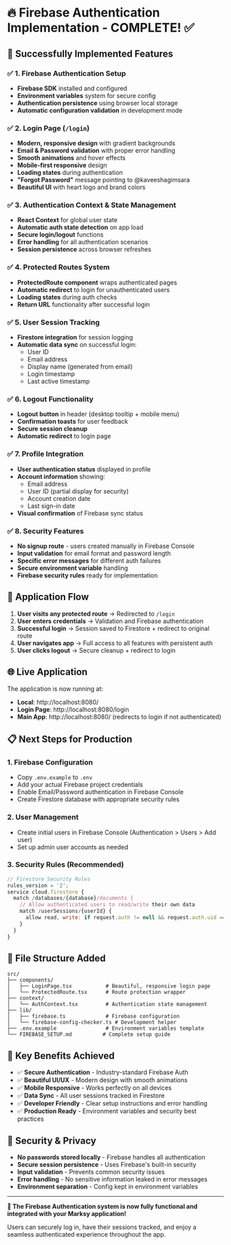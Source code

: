 # 🔥 Firebase Authentication Implementation - COMPLETE! ✅

## 🎉 Successfully Implemented Features

### ✅ 1. Firebase Authentication Setup
- **Firebase SDK** installed and configured
- **Environment variables** system for secure config
- **Authentication persistence** using browser local storage
- **Automatic configuration validation** in development mode

### ✅ 2. Login Page (`/login`)
- **Modern, responsive design** with gradient backgrounds
- **Email & Password validation** with proper error handling
- **Smooth animations** and hover effects
- **Mobile-first responsive** design
- **Loading states** during authentication
- **"Forgot Password"** message pointing to @kaveeshagimsara
- **Beautiful UI** with heart logo and brand colors

### ✅ 3. Authentication Context & State Management
- **React Context** for global user state
- **Automatic auth state detection** on app load
- **Secure login/logout** functions
- **Error handling** for all authentication scenarios
- **Session persistence** across browser refreshes

### ✅ 4. Protected Routes System
- **ProtectedRoute component** wraps authenticated pages
- **Automatic redirect** to login for unauthenticated users
- **Loading states** during auth checks
- **Return URL** functionality after successful login

### ✅ 5. User Session Tracking
- **Firestore integration** for session logging
- **Automatic data sync** on successful login:
  - User ID
  - Email address
  - Display name (generated from email)
  - Login timestamp
  - Last active timestamp

### ✅ 6. Logout Functionality
- **Logout button** in header (desktop tooltip + mobile menu)
- **Confirmation toasts** for user feedback
- **Secure session cleanup**
- **Automatic redirect** to login page

### ✅ 7. Profile Integration
- **User authentication status** displayed in profile
- **Account information** showing:
  - Email address
  - User ID (partial display for security)
  - Account creation date
  - Last sign-in date
- **Visual confirmation** of Firebase sync status

### ✅ 8. Security Features
- **No signup route** - users created manually in Firebase Console
- **Input validation** for email format and password length
- **Specific error messages** for different auth failures
- **Secure environment variable** handling
- **Firebase security rules** ready for implementation

## 🚀 Application Flow

1. **User visits any protected route** → Redirected to `/login`
2. **User enters credentials** → Validation and Firebase authentication
3. **Successful login** → Session saved to Firestore + redirect to original route
4. **User navigates app** → Full access to all features with persistent auth
5. **User clicks logout** → Secure cleanup + redirect to login

## 🌐 Live Application

The application is now running at:
- **Local**: http://localhost:8080/
- **Login Page**: http://localhost:8080/login
- **Main App**: http://localhost:8080/ (redirects to login if not authenticated)

## 📋 Next Steps for Production

### 1. Firebase Configuration
- Copy `.env.example` to `.env`
- Add your actual Firebase project credentials
- Enable Email/Password authentication in Firebase Console
- Create Firestore database with appropriate security rules

### 2. User Management
- Create initial users in Firebase Console (Authentication > Users > Add user)
- Set up admin user accounts as needed

### 3. Security Rules (Recommended)
```javascript
// Firestore Security Rules
rules_version = '2';
service cloud.firestore {
  match /databases/{database}/documents {
    // Allow authenticated users to read/write their own data
    match /userSessions/{userId} {
      allow read, write: if request.auth != null && request.auth.uid == userId;
    }
  }
}
```

## 🔧 File Structure Added

```
src/
├── components/
│   ├── LoginPage.tsx           # Beautiful, responsive login page
│   └── ProtectedRoute.tsx      # Route protection wrapper
├── context/
│   └── AuthContext.tsx         # Authentication state management
├── lib/
│   ├── firebase.ts             # Firebase configuration
│   └── firebase-config-checker.ts # Development helper
├── .env.example                # Environment variables template
└── FIREBASE_SETUP.md          # Complete setup guide
```

## 🎯 Key Benefits Achieved

- ✅ **Secure Authentication** - Industry-standard Firebase Auth
- ✅ **Beautiful UI/UX** - Modern design with smooth animations
- ✅ **Mobile Responsive** - Works perfectly on all devices
- ✅ **Data Sync** - All user sessions tracked in Firestore
- ✅ **Developer Friendly** - Clear setup instructions and error handling
- ✅ **Production Ready** - Environment variables and security best practices

## 🔐 Security & Privacy

- **No passwords stored locally** - Firebase handles all authentication
- **Secure session persistence** - Uses Firebase's built-in security
- **Input validation** - Prevents common security issues
- **Error handling** - No sensitive information leaked in error messages
- **Environment separation** - Config kept in environment variables

---

**🎉 The Firebase Authentication system is now fully functional and integrated with your Marksy application!**

Users can securely log in, have their sessions tracked, and enjoy a seamless authenticated experience throughout the app.